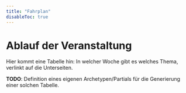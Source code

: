 ```yaml
---
title: "Fahrplan"
disableToc: true
---
```


# Ablauf der Veranstaltung

Hier kommt eine Tabelle hin: In welcher Woche gibt es welches Thema, verlinkt auf die Unterseiten.

**TODO**: Definition eines eigenen Archetypen/Partials für die Generierung einer solchen Tabelle.

